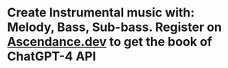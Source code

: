 <h1>Create Instrumental music with: Melody, Bass, Sub-bass. Register on<a href="https://ascendance.dev"> Ascendance.dev</a> to get the book of ChatGPT-4 API</h1>
